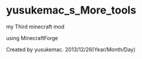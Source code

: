 yusukemac_s_More_tools
======================

my Third minecraft mod

using MinecraftForge


Created by yusukemac.
2013/12/26(Year/Month/Day)

